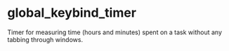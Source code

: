 # global_keybind_timer
Timer for measuring time (hours and minutes) spent on a task without any tabbing through windows. 
